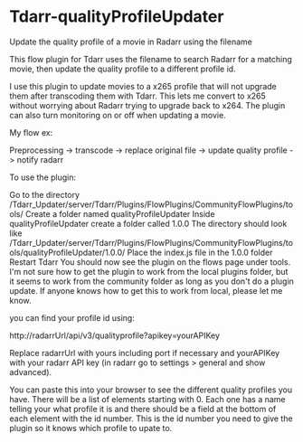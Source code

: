 # Tdarr-qualityProfileUpdater
Update the quality profile of a movie in Radarr using the filename

This flow plugin for Tdarr uses the filename to search Radarr for a matching movie, then update the quality profile to a different profile id.

I use this plugin to update movies to a x265 profile that will not upgrade them after transcoding them with Tdarr. This lets me convert to x265 without worrying about Radarr trying to upgrade back to x264. The plugin can also turn monitoring on or off when updating a movie.

My flow ex:

Preprocessing -> transcode -> replace original file -> update quality profile -> notify radarr

To use the plugin:

Go to the directory /Tdarr_Updater/server/Tdarr/Plugins/FlowPlugins/CommunityFlowPlugins/tools/
Create a folder named qualityProfileUpdater
Inside qualityProfileUpdater create a folder called 1.0.0
The directory should look like /Tdarr_Updater/server/Tdarr/Plugins/FlowPlugins/CommunityFlowPlugins/tools/qualityProfileUpdater/1.0.0/
Place the index.js file in the 1.0.0 folder
Restart Tdarr
You should now see the plugin on the flows page under tools. I'm not sure how to get the plugin to work from the local plugins folder, but it seems to work from the community folder as long as you don't do a plugin update. If anyone knows how to get this to work from local, please let me know.

you can find your profile id using:

http://radarrUrl/api/v3/qualityprofile?apikey=yourAPIKey

Replace radarrUrl with yours including port if necessary and yourAPIKey with your radarr API key (in radarr go to settings > general  and show advanced). 

You can paste this into your browser to see the different quality profiles you have. There will be a list of elements starting with 0. Each one has a name telling your what profile it is and there should be a field at the bottom of each element with the id number. This is the id number you need to give the plugin so it knows which profile to upate to.
